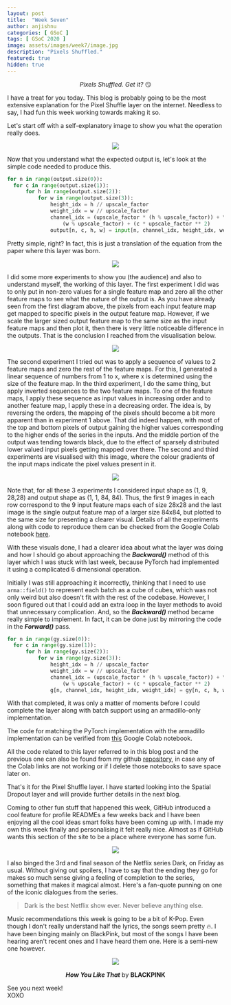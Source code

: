 ```yaml
---
layout: post
title:  "Week Seven"
author: anjishnu
categories: [ GSoC ]
tags: [ GSoC 2020 ]
image: assets/images/week7/image.jpg
description: "Pixels Shuffled."
featured: true
hidden: true
---
```


<center><i> Pixels Shuffled. Get it?</i> 😏 <p></p></center>

I have a treat for you today. This blog is probably going to be the most
extensive explanation for the Pixel Shuffle layer on the internet. Needless to
say, I had fun this week working towards making it so.

Let's start off with a self-explanatory image to show you what the operation
really does.

<div align="center">
<img src="../assets/images/week7/pixel_shuffle.jpeg">
<p></p>
</div>

Now that you understand what the expected output is, let's look at the simple
code needed to produce this.

```python
for n in range(output.size(0)):
  for c in range(output.size(1)):
      for h in range(output.size(2)):
          for w in range(output.size(3)):
              height_idx = h // upscale_factor
              weight_idx = w // upscale_factor
              channel_idx = (upscale_factor * (h % upscale_factor)) + \
                  (w % upscale_factor) + (c * upscale_factor ** 2)
              output[n, c, h, w] = input[n, channel_idx, height_idx, weight_idx]
```

Pretty simple, right?
In fact, this is just a translation of the equation from the paper where this
layer was born.

<div align="center">
<img src="../assets/images/week7/eqn.png">
<p></p>
</div>

I did some more experiments to show you (the audience) and also to understand
myself, the working of this layer. The first experiment I did was to only put in
non-zero values for a single feature map and zero all the other feature maps to
see what the nature of the output is. As you have already seen from the first
diagram above, the pixels from each input feature map get mapped to specific
pixels in the output feature map. However, if we scale the larger sized output
feature map to the same size as the input feature maps and then plot it, then
there is very little noticeable difference in the outputs. That is the
conclusion I reached from the visualisation below.

<div align="center">
<img src="../assets/images/week7/1-9-merged.png">
<p></p>
</div>

The second experiment I tried out was to apply a sequence of values to 2 feature
maps and zero the rest of the feature maps. For this, I generated a linear
sequence of numbers from 1 to x, where x is determined using the size of the
feature map. In the third experiment, I do the same thing, but apply inverted
sequences to the two feature maps.
To one of the feature maps, I apply these sequence as input values
in increasing order and to another feature map, I apply these in a decreasing
order. The idea is, by reversing the orders, the mapping of the pixels should
become a bit more apparent than in experiment 1 above. That did indeed happen,
with most of the top and bottom pixels of output gaining the higher values
corresponding to the higher ends of the series in the inputs. And the middle
portion of the output was tending towards black, due to the effect of sparsely
distributed lower valued input pixels getting mapped over there. The second and
third experiments are visualised with this image, where the colour gradients of
the input maps indicate the pixel values present in it.

<div align="center">
<img src="../assets/images/week7/a-b-merged.png">
<p></p>
</div>

Note that, for all these 3 experiments I considered input shape as (1, 9, 28,28)
and output shape as (1, 1, 84, 84). Thus, the first 9 images in each row
correspond to the 9 input feature maps each of size 28x28 and the last image is
the single output feature map of a larger size 84x84, but plotted to the same
size for presenting a clearer visual. Details of all the experiments along with
code to reproduce them can be checked from the Google Colab notebook
[here](https://colab.research.google.com/drive/1Be7aIpXMSp_VeL8D5da5p-CYTD-nPIVh?usp=sharing).

With these visuals done, I had a clearer idea about what the layer was doing and
how I should go about approaching the ***Backward()*** method of this layer
which I was stuck with last week, because PyTorch had implemented it using a
complicated 6 dimensional operation.

Initially I was still approaching it incorrectly, thinking that I need to use
```arma::field()``` to represent each batch as a cube of cubes, which was not
only weird but also doesn't fit with the rest of the codebase. However, I soon
figured out that I could add an extra loop in the layer methods to avoid that
unnecessary complication. And, so the ***Backward()*** method became really
simple to implement. In fact, it can be done just by mirroring the code in the
***Forward()*** pass.

```python
for n in range(gy.size(0)):
  for c in range(gy.size(1)):
      for h in range(gy.size(2)):
          for w in range(gy.size(3)):
              height_idx = h // upscale_factor
              weight_idx = w // upscale_factor
              channel_idx = (upscale_factor * (h % upscale_factor)) + \
                  (w % upscale_factor) + (c * upscale_factor ** 2)
              g[n, channel_idx, height_idx, weight_idx] = gy[n, c, h, w]
```

With that completed, it was only a matter of moments before I could complete the
layer along with batch support using an armadillo-only implementation.

The code for matching the PyTorch implementation with the armadillo
implementation can be verified from
[this](https://colab.research.google.com/drive/1JZaptTDo2ey8GcwnJMFh3IwSAlqd7in_?usp=sharing)
Google Colab notebook.

All the code related to this layer referred to in this blog post and the
previous one can also be found from my github
[repository](https://github.com/iamshnoo/mlpack-testing/tree/master/pixel_shuffle),
in case any of the Colab links are not working or if I delete those notebooks to
save space later on.

That's it for the Pixel Shuffle layer. I have started looking into the Spatial
Dropout layer and will provide further details in the next blog.

Coming to other fun stuff that happened this week, GitHub introduced a cool
feature for profile READMEs a few weeks back and I have been enjoying all the
cool ideas smart folks have been coming up with. I made my own this week finally
and personalising it felt really nice. Almost as if GitHub wants this section of
the site to be a place where everyone has some fun.

<div align="center">
<img src="../assets/images/week7/iamshnoo:iamshnoo.png">
<p></p>
</div>

I also binged the 3rd and final season of the Netflix series Dark, on Friday as
usual. Without giving out spoilers, I have to say that the ending they go for
makes so much sense giving a feeling of completion to the series, something that
makes it magical almost. Here's a fan-quote punning on one of the iconic
dialogues from the series.

> Dark is the best Netflix show ever. Never believe anything else.

Music recommendations this week is going to be a bit of K-Pop. Even though I
don't really understand half the lyrics, the songs seem pretty 🔥.
I have been binging mainly on BlackPink, but most of the songs I have been
hearing aren't recent ones and I have heard them one. Here is a semi-new one
however.

<div align="center">
<img src="../assets/images/week7/song.jpeg">
<p><b><i>How You Like That</i></b> by <b>BLACKPINK</b></p>
</div>

See you next week!<br>
XOXO
